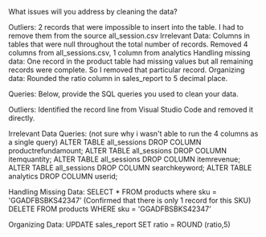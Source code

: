 What issues will you address by cleaning the data?

Outliers: 2 records that were impossible to insert into the table. I had to remove them from the source all_session.csv
Irrelevant Data: Columns in tables that were null throughout the total number of records. Removed 4 columns from all_sessions.csv, 1 column from analytics
Handling missing data: One record in the product table had missing values but all remaining records were complete. So I removed that particular record. 
Organizing data: Rounded the ratio column in sales_report to 5 decimal place. 


Queries:
Below, provide the SQL queries you used to clean your data.

Outliers: Identified the record line from Visual Studio Code and removed it directly. 

Irrelevant Data Queries:
(not sure why i wasn't able to run the 4 columns as a single query)
ALTER TABLE all_sessions DROP COLUMN productrefundamount;
ALTER TABLE all_sessions DROP COLUMN itemquantity;
ALTER TABLE all_sessions DROP COLUMN itemrevenue;
ALTER TABLE all_sessions DROP COLUMN searchkeyword;
ALTER TABLE analytics DROP COLUMN userid;

Handling Missing Data:
SELECT * FROM products where sku = 'GGADFBSBKS42347’ (Confirmed that there is only 1 record for this SKU)
DELETE FROM products WHERE sku = 'GGADFBSBKS42347’


Organizing Data:
UPDATE sales_report  SET ratio = ROUND (ratio,5)
